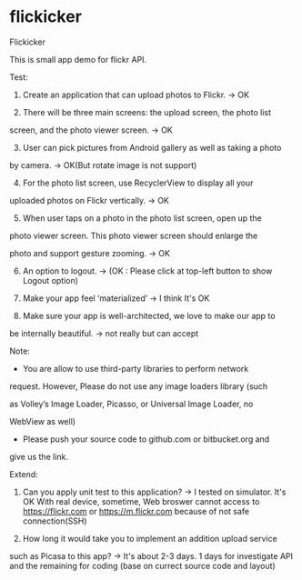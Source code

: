 # flickicker
Flickicker

This is small app demo for flickr API. 

Test:

1. Create an application that can upload photos to Flickr. -> OK

2. There will be three main screens: the upload screen, the photo list

screen, and the photo viewer screen. -> OK

3. User can pick pictures from Android gallery as well as taking a photo

by camera. -> OK(But rotate image is not support)

4. For the photo list screen, use RecyclerView to display all your

uploaded photos on Flickr vertically. -> OK

5. When user taps on a photo in the photo list screen, open up the

photo viewer screen. This photo viewer screen should enlarge the

photo and support gesture zooming. -> OK

6. An option to logout. -> (OK : Please click at top-left button to show Logout option)

7. Make your app feel ‘materialized’ -> I think It's OK

8. Make sure your app is well-architected, we love to make our app to

be internally beautiful. -> not really but can accept

Note:

- You are allow to use third-party libraries to perform network

request. However, Please do not use any image loaders library (such

as Volley’s Image Loader, Picasso, or Universal Image Loader, no

WebView as well)

- Please push your source code to github.com or bitbucket.org and

give us the link.

Extend:

1. Can you apply unit test to this application? 
-> I tested on simulator. It's OK
With real device, sometime, Web broswer cannot access to https://flickr.com or https://m.flickr.com because of not safe connection(SSH)

2. How long it would take you to implement an addition upload service

such as Picasa to this app?
-> It's about 2-3 days. 1 days for investigate API and the remaining for coding (base on currect source code and layout) 
